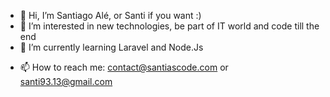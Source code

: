 - 👋 Hi, I’m Santiago Alé, or Santi if you want :)
- 👀 I’m interested in new technologies, be part of IT world and code till the end
- 🌱 I’m currently learning Laravel and Node.Js
<!-- - 💞️ I’m looking to collaborate on ... -->
- 📫 How to reach me: contact@santiascode.com or santi93.13@gmail.com

<!---
SantiAsCode/SantiAsCode is a ✨ special ✨ repository because its `README.md` (this file) appears on your GitHub profile.
You can click the Preview link to take a look at your changes.
--->
